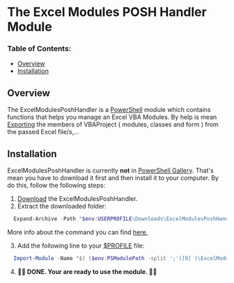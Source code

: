 # The Excel Modules POSH Handler Module #

### Table of Contents: ###

* [Overview](#overview)
* [Installation](#installation)


## Overview ##

The ExcelModulesPoshHandler is a [PowerShell](https://learn.microsoft.com/en-us/powershell/) module which contains functions that helps you manage an Excel VBA Modules.
By help is mean [Exporting](https://github.com/BaronProsimir/ExcelModulesPoshHandler/wiki/Export_ExcelModulesAll) the members of VBAProject ( modules, classes and form ) from the passed Excel file/s,...

## Installation ##

ExcelModulesPoshHandler is currently **not** in [PowerShell Gallery](https://www.powershellgallery.com).
That's mean you have to download it first and then install it to your computer. By do this, follow the following steps:

  1. [Download](https://github.com/BaronProsimir/ExcelModulesPoshHandler/archive/refs/heads/master.zip) the ExcelModulesPoshHandler.
  2. Extract the downloaded folder:

  ```PowerShell
    Expand-Archive -Path "$env:USERPROFILE\Downloads\ExcelModulesPoshHandler-master.zip" -DestinationPath "$( ($env:PSModulePath -split ';')[0] )";
  ```

  More info about the command you can find [here.](https://learn.microsoft.com/en-us/powershell/module/microsoft.powershell.archive/expand-archive?view=powershell-5.1)

  3. Add the following line to your [$PROFILE](https://learn.microsoft.com/en-us/powershell/module/microsoft.powershell.core/about/about_profiles?view=powershell-5.1#the-profile-variable) file:

  ```PowerShell
    Import-Module -Name "$( ($env:PSModulePath -split ';')[0] )\ExcelModulesPoshHandler-master\ExcelModulesPoshHandler.psd1";
  ```

  4. **🎉🎉 DONE. Your are ready to use the module. 🎉🎉** 
